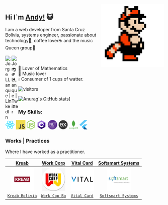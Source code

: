 <img align='right' src='https://github.com/xandyx2014/xandyx2014/blob/master/sprites/mario.gif' width='200"'>  



## Hi I`m [Andy!](https://github.com/xandyx2014) 😺

I am a web developer from Santa Cruz Bolivia, systems engineer, passionate about technology💞, coffee lover☕ and the music Queen group👑
<br/>
<br/>
<a href="https://www.linkedin.com/in/andy-jesus-macias-749682134/">
  <img align="left" alt="Jorge LLanque | LinkedIn" width="20px" src="https://cdn.iconscout.com/icon/free/png-256/linkedin-2506794-2100694.png" />
</a>
<a href="https://twitter.com/xandyx2008">
  <img align="left" alt="Jorge LLanque | Twitter" width="21px" src="https://raw.githubusercontent.com/anuraghazra/anuraghazra/master/assets/twitter.svg" />
</a>
<br/>

- 🧮 Lover of Mathematics
- 🎸 Music lover
- 💧 Consumer of 1 cups of watter.  


![visitors](https://visitor-badge.glitch.me/badge?page_id=xandyx2014.visitor-badge)


[![Anurag's GitHub stats](https://github-readme-stats.vercel.app/api?username=xandyx2014&theme=radical)](https://github.com/anuraghazra/github-readme-stats)]

<h3 align="left">My Skills: </h3>
<p align="left">
    <img src='https://github.com/xandyx2014/xandyx2014/blob/master/skills/react.png'  height='30px'>
    <img src='https://github.com/xandyx2014/xandyx2014/blob/master/skills/javascript.jpg'  height='30px'>
   <img src='https://github.com/xandyx2014/xandyx2014/blob/master/skills/nodejs.png'  height='30px'>
  <img src='https://github.com/xandyx2014/xandyx2014/blob/master/skills/csharp.png' height='30px'>
  <img src='https://raw.githubusercontent.com/xandyx2014/xandyx2014/master/skills/netCore.png' height='30px'>
  <img src='https://github.com/xandyx2014/xandyx2014/blob/master/skills/express.png'  height='30px'>
  <img src='https://github.com/xandyx2014/xandyx2014/blob/master/skills/mongo.png'  height='30px'>
  <img src='https://github.com/xandyx2014/xandyx2014/blob/master/skills/flutter.png' height='30px'>
</p>

<h3 align="left">Works | Practices</h3>
<p align="left">Where I have worked as a practitioner.</p>

| <a href="https://kreab.com/santa-cruz-de-la-sierra/" target="_blank">**Kreab**</a> | <a href="https://www.facebook.com/WorkCorp/" target="_blank">**Work Corp**</a> |<a href="https://www.facebook.com/WorkCorp/" target="_blank">**Vital Card**</a> | <a href="https://www.facebook.com/WorkCorp/" target="_blank">**Softsmart Systems**</a> |
|:---: | :---: | :---: | :---: |
| <img align='center' src='https://github.com/xandyx2014/xandyx2014/blob/master/projects/workcop.jpg' height='75px'> | <img align='center' src='https://github.com/xandyx2014/xandyx2014/blob/master/projects/workcop2.jpg' height='75px'> | <img align='center' src='https://github.com/xandyx2014/xandyx2014/blob/master/projects/vital.png' height='75px'> | <img align='center' src='https://github.com/xandyx2014/xandyx2014/blob/master/projects/soft.jpg' height='75px'> |
| <a href="https://kreab.com/santa-cruz-de-la-sierra/" target="_blank">`Kreab Bolivia`</a> | <a href="https://www.facebook.com/WorkCorp/" target="_blank">`Work Cop Bo`</a> | <a href="https://www.vitalcard.com/" target="_blank">`Vital Card`</a> | <a href="https://softsmartinc.com/" target="_blank">`Softsmart Systems`</a> 

